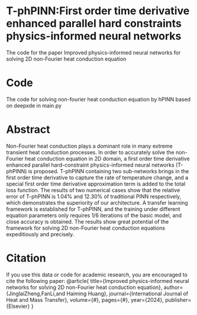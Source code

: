 # T-phPINN:First order time derivative enhanced parallel hard constraints physics-informed neural networks
The code for the paper Improved physics-informed neural networks for solving 2D non-Fourier heat conduction equation
# Code
The code for solving non-fourier heat conduction equation by hPINN based on deepxde in main.py
# Abstract
Non-Fourier heat conduction plays a dominant role in many extreme transient heat conduction processes. In order to accurately solve the non-Fourier heat conduction equation in 2D domain, a first order time derivative enhanced parallel hard-constraint physics-informed neural networks (T-phPINN) is proposed. T-phPINN containing two sub-networks brings in the first order time derivative to capture the rate of temperature change, and a special first order time derivative approximation term is added to the total loss function. The results of two numerical cases show that the relative error of T-phPINN is 1.04% and 12.30% of traditional PINN respectively, which demonstrates the superiority of our architecture. A transfer learning framework is established for T-phPINN, and the training under different equation parameters only requires 1/6 iterations of the basic model, and close accuracy is obtained. The results show great potential of the framework for solving 2D non-Fourier heat conduction equations expeditiously and precisely.
# Citation
If you use this data or code for academic research, you are encouraged to cite the following paper:
@article{
  title={Improved physics-informed neural networks for solving 2D non-Fourier heat conduction equation},
  author={JinglaiZheng,FanLi,and Haiming Huang},
  journal={International Journal of Heat and Mass Transfer},
  volume={#},
  pages={#},
  year={2024},
  publisher={Elsevier}
  }
